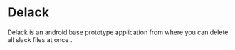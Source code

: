 # Delack
Delack is an android base prototype application from where you can delete all slack files at once .
